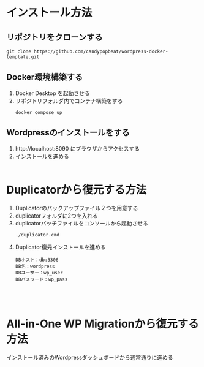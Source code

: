 # インストール方法
## リポジトリをクローンする
```
git clone https://github.com/candypopbeat/wordpress-docker-template.git
```
## Docker環境構築する
1. Docker Desktop を起動させる
2. リポジトリフォルダ内でコンテナ構築をする
    ```
    docker compose up
    ```
## Wordpressのインストールをする
1. http://localhost:8090 にブラウザからアクセスする
2. インストールを進める
<br><br>

# Duplicatorから復元する方法
1. Duplicatorのバックアップファイル２つを用意する
1. duplicatorフォルダに2つを入れる
1. duplicatorバッチファイルをコンソールから起動させる
    ```
    ./duplicator.cmd
    ```
1. Duplicator復元インストールを進める
    ```
    DBホスト：db:3306
    DB名：wordpress
    DBユーザー：wp_user
    DBパスワード：wp_pass
    ```
<br><br>

# All-in-One WP Migrationから復元する方法
インストール済みのWordpressダッシュボードから通常通りに進める
